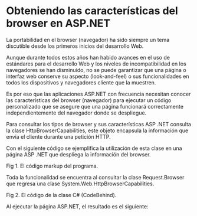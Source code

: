 # Obteniendo las características del browser en ASP.NET

La portabilidad en el browser (navegador) ha sido siempre un tema discutible desde los primeros inicios del desarrollo Web.

Aunque durante todos estos años han habido avances en el uso de estándares para el desarrollo Web y los niveles de incompatibilidad en los navegadores se han disminuido, no se puede garantizar que una página o interfaz web conserve su aspecto (look-and-feel) o sus funcionalidades en todos los dispositivos y navegadores cliente que la muestren.

Es por eso que las aplicaciones ASP.NET con frecuencia necesitan conocer las características del browser (navegador) para ejecutar un código personalizado que se asegure que una página funcionará correctamente independientemente del navegador donde se despliegue.

Para consultar los tipos de browser y sus características ASP .NET consulta la clase HttpBrowserCapabilities, este objeto encapsula la información que envía el cliente durante una petición HTTP.

Con el siguiente código se ejemplifica la utilización de esta clase en una página ASP .NET que despliega la información del browser.

Fig 1. El código markup del programa.



Toda la funcionalidad se encuentra al consultar la clase Request.Browser que regresa una clase System.Web.HttpBrowserCapabilities.

Fig 2. El código de la clase C# (CodeBehind).



Al ejecutar la página ASP.NET, el resultado es el siguiente:
